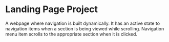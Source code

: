 # Landing Page Project

A webpage where navigation is built dynamically. It has an active state to navigation items when a section is being viewed while scrolling. Navigation menu item scrolls to the appropriate section when it is clicked.
